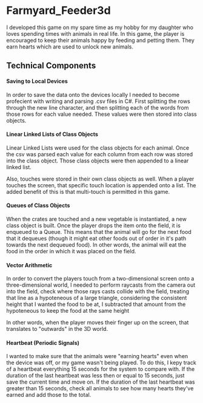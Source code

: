 # Farmyard_Feeder3d

I developed this game on my spare time as my hobby for my daughter who loves spending times with animals in real life. In this game, the player is encouraged to keep their animals happy by feeding and petting them. They earn hearts which are used to unlock new animals.

## Technical Components

#### Saving to Local Devices

In order to save the data onto the devices locally I needed to become profecient with writing and parsing .csv files in C#. First splitting the rows through the new line character, and then splitting each of the words from those rows for each value needed. These values were then stored into class objects.

#### Linear Linked Lists of Class Objects

Linear Linked Lists were used for the class objects for each animal. Once the csv was parsed each value for each column from each row was stored into the class object. Those class objects were then appended to a linear linked list.

Also, touches were stored in their own class objects as well. When a player touches the screen, that specific touch location is appended onto a list. The added benefit of this is that multi-touch is permitted in this game.

#### Queues of Class Objects

When the crates are touched and a new vegetable is instantiated, a new class object is built. Once the player drops the item onto the field, it is enqueued to a Queue. This means that the animal will go for the next food that it dequeues (though it might eat other foods out of order in it's path towards the next dequeued food). In other words, the animal will eat the food in the order in which it was placed on the field.

#### Vector Arithmetic

In order to convert the players touch from a two-dimensional screen onto a three-dimensional world, I needed to perform raycasts from the camera out into the field, check where those rays casts collide with the field, treating that line as a hypoteneous of a large triangle, considering the consistent height that I wanted the food to be at, I subtracted that amount from the hypoteneous to keep the food at the same height

In other words, when the player moves their finger up on the screen, that translates to "outwards" in the 3D world.

#### Heartbeat (Periodic Signals)

I wanted to make sure that the animals were "earning hearts" even when the device was off, or my game wasn't being played. To do this, I kepy track of a heartbeat everything 15 seconds for the system to compare with. If the duration of the last heartbeat was less then or equal to 15 seconds, just save the current time and move on. If the duration of the last heartbeat was greater than 15 seconds, check all animals to see how many hearts they've earned and add those to the total.
